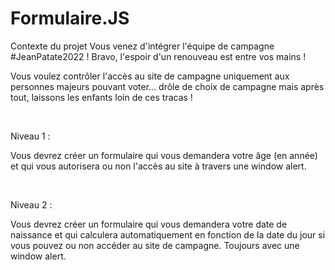 # Formulaire.JS
Contexte du projet
Vous venez d'intégrer l'équipe de campagne #JeanPatate2022 ! Bravo, l'espoir d'un renouveau est entre vos mains !

Vous voulez contrôler l'accès au site de campagne uniquement aux personnes majeurs pouvant voter... drôle de choix de campagne mais après tout, laissons les enfants loin de ces tracas !

​

Niveau 1 :

Vous devrez créer un formulaire qui vous demandera votre âge (en année) et qui vous autorisera ou non l'accès au site à travers une window alert.

​

Niveau 2 :

Vous devrez créer un formulaire qui vous demandera votre date de naissance et qui calculera automatiquement en fonction de la date du jour si vous pouvez ou non accéder au site de campagne. Toujours avec une window alert.
